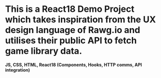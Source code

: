 # This is a React18 Demo Project which takes inspiration from the UX design language of Rawg.io and utilises their public API to fetch game library data.
**JS, CSS, HTML, React18 (Components, Hooks, HTTP comms, API integration)**
